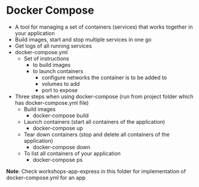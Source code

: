 # Docker Compose
- A tool for managing a set of containers (services) that works together in your application
- Build images, start and stop multiple services in one go
- Get logs of all running services
- docker-compose.yml
    - Set of instructions
        - to build images
        - to launch containers
            - configure networks the container is to be added to
            - volumes to add
            - port to expose
- Three steps when using docker-compose (run from project folder which has docker-compose.yml file)
    - Build images
        - docker-compose build
    - Launch containers (start all containers of the application)
        - docker-compose up
    - Tear down containers (stop and delete all containers of the application)
        - docker-compose down
    - To list all containers of your application
        - docker-compose ps

__Note__: Check workshops-app-express in this folder for implementation of docker-compose.yml for an app